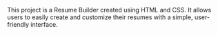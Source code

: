 This project is a Resume Builder created using HTML and CSS. It allows users to easily create and customize their resumes with a simple, user-friendly interface.
